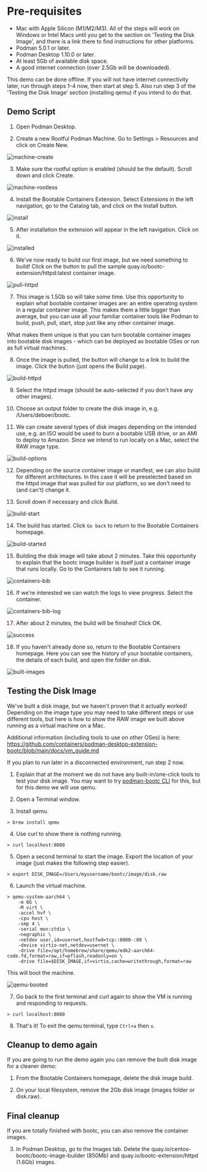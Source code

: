 # Pre-requisites

- Mac with Apple Silicon (M1/M2/M3). All of the steps will work on Windows or Intel Macs until you get to the section on 'Testing the Disk Image', and there is a link there to find instructions for other platforms.
- Podman 5.0.1 or later.
- Podman Desktop 1.10.0 or later.
- At least 5Gb of available disk space.
- A good internet connection (over 2.5Gb will be downloaded).

This demo can be done offline. If you will not have internet connectivity later,
run through steps 1-4 now, then start at step 5. Also run step 3 of the 'Testing the Disk Image'
section (installing qemu) if you intend to do that.

## Demo Script

1. Open Podman Desktop.

2. Create a new Rootful Podman Machine. Go to Settings > Resources and click on Create New.

![machine-create](https://github.com/redhat-developer/podman-desktop-demo/blob/main/bootc/assets/machine-create.png)

3. Make sure the rootful option is enabled (should be the default). Scroll down and click Create.

![machine-rootless](https://github.com/redhat-developer/podman-desktop-demo/blob/main/bootc/assets/machine-rootless.png)

4. Install the Bootable Containers Extension. Select Extensions in the left navigation, go to the
Catalog tab, and click on the Install button.

![install](https://github.com/redhat-developer/podman-desktop-demo/blob/main/bootc/assets/install.png)

5. After installation the extension will appear in the left navigation. Click on it.

![installed](https://github.com/redhat-developer/podman-desktop-demo/blob/main/bootc/assets/installed.png)

6. We've now ready to build our first image, but we need something to build!
Click on the button to pull the sample quay.io/bootc-extension/httpd:latest container image.

![pull-httpd](https://github.com/redhat-developer/podman-desktop-demo/blob/main/bootc/assets/pull-httpd.png)

7. This image is 1.5Gb so will take some time. Use this opportunity to explain what bootable container images are:
an entire operating system in a regular container image. This makes them a little bigger than average, but you can
use all your familiar container tools like Podman to build, push, pull, start, stop just like any other container image.

What makes them unique is that you can turn bootable container images into bootable disk images - which can be 
deployed as bootable OSes or run as full virtual machines.

8. Once the image is pulled, the button will change to a link to build the image. Click the button (just opens the Build page).

![build-httpd](https://github.com/redhat-developer/podman-desktop-demo/blob/main/bootc/assets/build-httpd.png)

9. Select the httpd image (should be auto-selected if you don't have any other images).

10. Choose an output folder to create the disk image in, e.g. /Users/deboer/bootc.

11. We can create several types of disk images depending on the intended use, e.g. an ISO would be used to
burn a bootable USB drive, or an AMI to deploy to Amazon. Since we intend to run locally on a Mac, select
the RAW image type.

![build-options](https://github.com/redhat-developer/podman-desktop-demo/blob/main/bootc/assets/build-options.png)

12. Depending on the source container image or manifest, we can also build for different architectures.
In this case it will be preselected based on the httpd image that was pulled for our platform, so we don't
need to (and can't) change it.

13. Scroll down if necessary and click Build.

![build-start](https://github.com/redhat-developer/podman-desktop-demo/blob/main/bootc/assets/build-start.png)

14. The build has started. Click `Go back` to return to the Bootable Containers homepage.

![build-started](https://github.com/redhat-developer/podman-desktop-demo/blob/main/bootc/assets/build-started.png)

15. Building the disk image will take about 2 minutes. Take this opportunity to explain that the
bootc image builder is itself just a container image that runs locally. Go to the Containers tab to
see it running.

![containers-bib](https://github.com/redhat-developer/podman-desktop-demo/blob/main/bootc/assets/containers-bib.png)

16. If we're interested we can watch the logs to view progress. Select the container.

![containers-bib-log](https://github.com/redhat-developer/podman-desktop-demo/blob/main/bootc/assets/containers-bib-log.png)

17. After about 2 minutes, the build will be finished! Click OK.

![success](https://github.com/redhat-developer/podman-desktop-demo/blob/main/bootc/assets/success.png)

18. If you haven't already done so, return to the Bootable Containers homepage. Here you can see the history of
your bootable containers, the details of each build, and open the folder on disk.

![built-images](https://github.com/redhat-developer/podman-desktop-demo/blob/main/bootc/assets/built-images.png)

## Testing the Disk Image

We've built a disk image, but we haven't proven that it actually worked! Depending on the image type you may need
to take different steps or use different tools, but here is how to show the RAW image we built above running as
a virtual machine on a Mac.

Additional information (including tools to use on other OSes) is here:
https://github.com/containers/podman-desktop-extension-bootc/blob/main/docs/vm_guide.md

If you plan to run later in a disconnected environment, run step 2 now.

1. Explain that at the moment we do not have any built-in/one-click tools to test your disk image.
You may want to try [podman-bootc CLI](https://gitlab.com/bootc-org/podman-bootc-cli) for this, but
for this demo we will use qemu.

2. Open a Terminal window.

3. Install qemu.
```
> brew install qemu
```

4. Use curl to show there is nothing running.
```
> curl localhost:8080
```

5. Open a second terminal to start the image. Export the location of your image (just makes the following step easier).
```
> export DISK_IMAGE=/Users/myusername/bootc/image/disk.raw
```

6. Launch the virtual machine.
```
> qemu-system-aarch64 \
    -m 8G \
    -M virt \
    -accel hvf \
    -cpu host \
    -smp 4 \
    -serial mon:stdio \
    -nographic \
    -netdev user,id=usernet,hostfwd=tcp::8080-:80 \
    -device virtio-net,netdev=usernet \
    -drive file=/opt/homebrew/share/qemu/edk2-aarch64-code.fd,format=raw,if=pflash,readonly=on \
    -drive file=$DISK_IMAGE,if=virtio,cache=writethrough,format=raw
```

This will boot the machine.

![qemu-booted](https://github.com/redhat-developer/podman-desktop-demo/blob/main/bootc/assets/qemu-booted.png)

7. Go back to the first terminal and curl again to show the VM is running and responding to requests.
```
> curl localhost:8080
```

8. That's it! To exit the qemu terminal, type `Ctrl+a` then `x`.


## Cleanup to demo again

If you are going to run the demo again you can remove the built disk image
for a cleaner demo:

1. From the Bootable Containers homepage, delete the disk image build.

2. On your local filesystem, remove the 2Gb disk image (images folder or disk.raw).

## Final cleanup

If you are totally finished with bootc, you can also remove the container images.

3. In Podman Desktop, go to the Images tab. Delete the 
quay.io/centos-bootc/bootc-image-builder (850Mb)
and quay.io/bootc-extension/httpd (1.6Gb) images.
